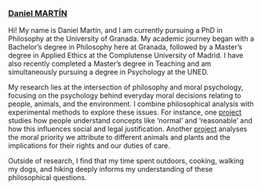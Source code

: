 <h3> <a href= "https://www.danielmartinruiz.com"> Daniel MARTÍN</a> </h3>

Hi! My name is Daniel Martín, and I am currently pursuing a PhD in Philosophy at the University of Granada. My academic journey began with a Bachelor’s degree in Philosophy here at Granada, followed by a Master’s degree in Applied Ethics at the Complutense University of Madrid. I have also recently completed a Master’s degree in Teaching and am simultaneously pursuing a degree in Psychology at the UNED.

My research lies at the intersection of philosophy and moral psychology, focusing on the psychology behind everyday moral decisions relating to people, animals, and the environment. I combine philosophical analysis with experimental methods to explore these issues. For instance, one [project](/_projects/practicalreason.md) studies how people understand concepts like ‘normal’ and ‘reasonable’ and how this influences social and legal justification. Another [project](/_projects/animaldilemmas.md) analyses the moral priority we attribute to different animals and plants and the implications for their rights and our duties of care.

Outside of research, I find that my time spent outdoors, cooking, walking my dogs, and hiking deeply informs my understanding of these philosophical questions.
